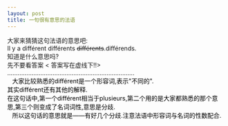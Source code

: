 ```yaml
---
layout: post
title: 一句很有意思的法语
---
```


<p>大家来猜猜这句法语的意思吧: <br />Il y a différent différents <strike>différents</strike>.différends.<br />知道是什么意思吗?<br />先不要看答案 &lt; 答案写在虚线下!!&gt;<br />&#8230;&#8230;&#8230;&#8230;&#8230;&#8230;&#8230;&#8230;&#8230;&#8230;&#8230;&#8230;&#8230;&#8230;&#8230;&#8230;&#8230;&#8230;&#8230;&#8230;&#8230;&#8230;&#8230;&#8230;.<br /><font color="#ffffff"><font face="Verdana" color="#ffff99"><img src="http://album.sina.com.cn/pic/4bc9ca8e02000hl5" width="9" height="12" /><font size="1"> </font></font><font color="#000000">大家比较熟悉的différent是一个形容词,表示&quot;不同的&quot;.<br /></font></font><font color="#000000">其实différent还有其他的解释.<br /></font><font color="#000000">在这句话中,第一个différent相当于plusieurs,第二个用的是大家都熟悉的那个意思,第三个则变成了名词词性,意思是分歧.<br /></font><font color="#000000"><font face="Verdana"><img src="http://album.sina.com.cn/pic/4bc9ca8e02000hl5" width="9" height="12" /><font size="1"> </font></font>所以这句话的意思就是&#8212;&#8212;有好几个分歧.注意法语中形容词与名词的性数配合.</font> </p>
